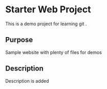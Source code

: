 # Starter Web Project

This is a demo project for learning git .

## Purpose

Sample website with plenty of files for demos

## Description

Description is added
